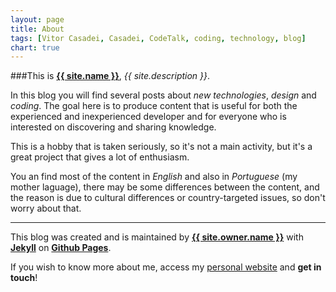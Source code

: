 ```yaml
---
layout: page
title: About
tags: [Vitor Casadei, Casadei, CodeTalk, coding, technology, blog]
chart: true
---
```


###This is <a href="{{ site.url }}/" title="{{ site.title }}">**{{ site.name }}**</a>, *{{ site.description }}*.

In this blog you will find several posts about *new technologies*, *design* and *coding*. The goal here is to produce content that is useful for both the experienced and inexperienced developer and for everyone who is interested on discovering and sharing knowledge.

This is a hobby that is taken seriously, so it's not a main activity, but it's a great project that gives a lot of enthusiasm.

You an find most of the content in *English* and also in *Portuguese* (my mother laguage), there may be some differences between the content, and the reason is due to cultural differences or country-targeted issues, so don't worry about that.

<hr>

This blog was created and is maintained by **<a href="http://{{ site.owner.site }}" title="{{ site.owner.name }}">{{ site.owner.name }}</a>** with **<a href="http://jekyllrb.com/" title="Jekyll">Jekyll</a>** on **<a href="https://pages.github.com/" title="Github Pages">Github Pages</a>**.

If you wish to know more about me, access my <a href="http://{{ site.owner.site }}" title="{{ site.owner.name }}">personal website</a> and **get in touch**!
